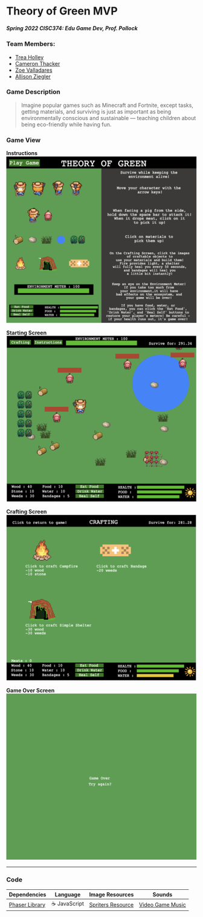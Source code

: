# Theory of Green MVP
##### Spring 2022 CISC374: Edu Game Dev, Prof. Pollock

### Team Members:
- [Trea Holley](https://github.com/TreaHolley)
- [Cameron Thacker](https://github.com/cthacker-udel)
- [Zoe Valladares](https://github.com/Pink-Hat-Hacker)
- [Allison Ziegler](https://github.com/allisonz316)

### Game Description
> Imagine popular games such as Minecraft and Fortnite, except tasks, getting materials, and surviving is just as important as being environmentally conscious and sustainable –– teaching children about being eco-friendly while having fun. 

### Game View
**Instructions**
![instruction screen](gameIMG_readme/intro.png)

**Starting Screen**
![starting screen](gameIMG_readme/game.png)

**Crafting Screen**
![crafting screen](gameIMG_readme/craft.png)

**Game Over Screen**
![game over screen](gameIMG_readme/go.png)

---
### Code

| Dependencies | Language | Image Resources | Sounds |
| -------------|----------|-----------------|--------|
| [Phaser Library](https://phaser.io/) | ☕️ JavaScript | [Spriters Resource](https://www.spriters-resource.com/) | [Video Game Music](https://downloads.khinsider.com/game-soundtracks/nintendo-ds)|

